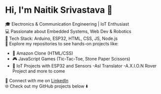 # Hi, I'm Naitik Srivastava 👋

🎓 Electronics & Communication Engineering | IoT Enthusiast  
💻 Passionate about Embedded Systems, Web Dev & Robotics  
🔧 Tech Stack: Arduino, ESP32, HTML, CSS, JS, Node.js  
📂 Explore my repositories to see hands-on projects like:
- 🛒 Amazon Clone (HTML/CSS)
- 🎮 JavaScript Games (Tic-Tac-Toe, Stone Paper Scissors)
- 🤖 IoT Projects with ESP32 and Sensors
-Asl Translator
-A.X.I.O.N Rover Project
and more to come

🔗 Connect with me on [LinkedIn](https://www.linkedin.com/in/naitik-srivastava-6890b0321)  
🌐 Check out my GitHub projects below ⬇️
